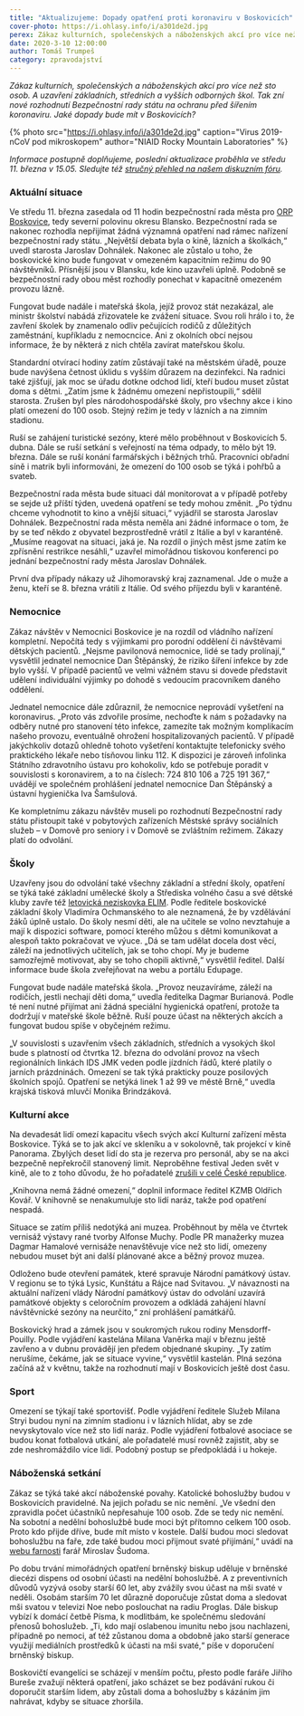 ```yaml
---
title: "Aktualizujeme: Dopady opatření proti koronaviru v Boskovicích"
cover-photo: https://i.ohlasy.info/i/a301de2d.jpg
perex: Zákaz kulturních, společenských a náboženských akcí pro více než sto osob. A uzavření základních, středních a vyšších odborných škol. Tak zní nové rozhodnutí Bezpečnostní rady státu na ochranu před šířením koronaviru.
date: 2020-3-10 12:00:00
author: Tomáš Trumpeš
category: zpravodajství
---
```


*Zákaz kulturních, společenských a náboženských akcí pro více než sto osob. A uzavření základních, středních a vyšších odborných škol. Tak zní nové rozhodnutí Bezpečnostní rady státu na ochranu před šířením koronaviru. Jaké dopady bude mít v Boskovicích?*

{% photo src="https://i.ohlasy.info/i/a301de2d.jpg" caption="Virus 2019-nCoV pod mikroskopem" author="NIAID Rocky Mountain Laboratories" %}

*Informace postupně doplňujeme, poslední aktualizace proběhla ve středu 11. března v 15.05. Sledujte též [stručný přehled na našem diskuzním fóru](https://forum.ohlasy.info/t/aktualni-opatreni-proti-koronaviru/387).*

### Aktuální situace

Ve středu 11. března zasedala od 11 hodin bezpečnostní rada města pro [ORP Boskovice](https://cs.wikipedia.org/wiki/Obvod_obce_s_rozš%C3%ADřenou_působnost%C3%AD_Boskovice), tedy severní polovinu okresu Blansko. Bezpečnostní rada se nakonec rozhodla nepřijímat žádná významná opatření nad rámec nařízení bezpečnostní rady státu. „Největší debata byla o kině, lázních a školkách,“ uvedl starosta Jaroslav Dohnálek. Nakonec ale zůstalo u toho, že boskovické kino bude fungovat v omezeném kapacitním režimu do 90 návštěvníků. Přísnější jsou v Blansku, kde kino uzavřeli úplně. Podobně se bezpečnostní rady obou měst rozhodly ponechat v kapacitně omezeném provozu lázně.

Fungovat bude nadále i mateřská škola, jejíž provoz stát nezakázal, ale ministr školství nabádá zřizovatele ke zvážení situace. Svou roli hrálo i to, že zavření školek by znamenalo odliv pečujících rodičů z důležitých zaměstnání, kupříkladu z nemocncice. Ani z okolních obcí nejsou informace, že by některá z nich chtěla zavírat mateřskou školu.

Standardní otvírací hodiny zatím zůstávají také na městském úřadě, pouze bude navýšena četnost úklidu s vyšším důrazem na dezinfekci. Na radnici také zjišťují, jak moc se úřadu dotkne odchod lidí, kteří budou muset zůstat doma s dětmi. „Zatím jsme k žádnému omezení nepřistoupili,“ sdělil starosta.
Zrušen byl ples národohospodářské školy, pro všechny akce i kino platí omezení do 100 osob. Stejný režim je tedy v lázních a na zimním stadionu.

Ruší se zahájení turistické sezóny, které mělo proběhnout v Boskovicích 5. dubna. Dále se ruší setkání s veřejností na téma odpady, to mělo být 19. března. Dále se ruší konání farmářských i běžných trhů. Pracovníci obřadní síně i matrik byli informováni, že omezení do 100 osob se týká i pohřbů a svateb.

Bezpečnostní rada města bude situaci dál monitorovat a v případě potřeby se sejde už příští týden, uvedená opatření se tedy mohou změnit. „Po týdnu chceme vyhodnotit to kino a vnější situaci,“ vyjádřil se starosta Jaroslav Dohnálek. Bezpečnostní rada města neměla ani žádné informace o tom, že by se teď někdo z obyvatel bezprostředně vrátil z Itálie a byl v karanténě. „Musíme reagovat na situaci, jaká je. Na rozdíl o jiných měst jsme zatím ke zpřísnění restrikce nesáhli,“ uzavřel mimořádnou tiskovou konferenci po jednání bezpečnostní rady města Jaroslav Dohnálek.

První dva případy nákazy už Jihomoravský kraj zaznamenal. Jde o muže a ženu, kteří se 8. března vrátili z Itálie. Od svého příjezdu byli v karanténě.

### Nemocnice

Zákaz návštěv v Nemocnici Boskovice je na rozdíl od vládního nařízení kompletní. Nepočítá tedy s výjimkami pro porodní oddělení či návštěvami dětských pacientů. „Nejsme pavilonová nemocnice, lidé se tady prolínají,“ vysvětlil jednatel nemocnice Dan Štěpánský, že riziko šíření infekce by zde bylo vyšší. V případě pacientů ve velmi vážném stavu si dovede představit udělení individuální výjimky po dohodě s vedoucím pracovníkem daného oddělení.

Jednatel nemocnice dále zdůraznil, že nemocnice neprovádí vyšetření na koronavirus. „Proto vás zdvořile prosíme, nechoďte k nám s požadavky na odběry nutné pro stanovení této infekce, zamezíte tak možným komplikacím našeho provozu, eventuálně ohrožení hospitalizovaných pacientů. V případě jakýchkoliv dotazů ohledně tohoto vyšetření kontaktujte telefonicky svého praktického lékaře nebo tísňovou linku 112. K dispozici je zároveň infolinka Státního zdravotního ústavu pro kohokoliv, kdo se potřebuje poradit v souvislosti s koronavirem, a to na číslech: 724 810 106 a 725 191 367,“ uvádějí ve společném prohlášení jednatel nemocnice Dan Štěpánský a ústavní hygienička Iva Šamšulová.

Ke kompletnímu zákazu návštěv museli po rozhodnutí Bezpečnostní rady státu přistoupit také v pobytových zařízeních Městské správy sociálních služeb – v Domově pro seniory i v Domově se zvláštním režimem. Zákazy platí do odvolání.

### Školy

Uzavřeny jsou do odvolání také všechny základní a střední školy, opatření se týká také základní umělecké školy a Střediska volného času a své dětské kluby zavře též [letovická neziskovka ELIM](https://www.facebook.com/ElimLetovice/photos/a.558898044143284/3207428845956844/?type=3&theater). Podle ředitele boskovické základní školy Vladimíra Ochmanského to ale neznamená, že by vzdělávání žáků úplně ustalo. Do školy nesmí děti, ale na učitele se volno nevztahuje a mají k dispozici software, pomocí kterého můžou s dětmi komunikovat a alespoň takto pokračovat ve výuce. „Dá se tam udělat docela dost věcí, záleží na jednotlivých učitelích, jak se toho chopí. My je budeme samozřejmě motivovat, aby se toho chopili aktivně,“ vysvětlil ředitel. Další informace bude škola zveřejňovat na webu a portálu Edupage.

Fungovat bude nadále mateřská škola. „Provoz neuzavíráme, záleží na rodičích, jestli nechají děti doma,“ uvedla ředitelka Dagmar Burianová. Podle té není nutné přijímat ani žádná speciální hygienická opatření, protože ta dodržují v mateřské škole běžně. Ruší pouze účast na některých akcích a fungovat budou spíše v obyčejném režimu.

„V souvislosti s uzavřením všech základních, středních a vysokých škol bude s platností od čtvrtka 12. března do odvolání provoz na všech regionálních linkách IDS JMK veden podle jízdních řádů, které platily o jarních prázdninách. Omezení se tak týká prakticky pouze posilových školních spojů. Opatření se netýká linek 1 až 99 ve městě Brně,“ uvedla krajská tisková mluvčí Monika Brindzáková.

### Kulturní akce

Na devadesát lidí omezí kapacitu všech svých akcí Kulturní zařízení města Boskovice. Týká se to jak akcí ve skleníku a v sokolovně, tak projekcí v kině Panorama. Zbylých deset lidí do sta je rezerva pro personál, aby se na akci bezpečně nepřekročil stanovený limit. Neproběhne festival Jeden svět v kině, ale to z toho důvodu, že ho pořadatelé [zrušili v celé České republice](https://www.jedensvet.cz/2020/novinky/652-festival-jeden-svet-2020-je-do-odvolani-prerusen).

„Knihovna nemá žádné omezení,“ doplnil informace ředitel KZMB Oldřich Kovář. V knihovně se nenakumuluje sto lidí naráz, takže pod opatření nespadá.

Situace se zatím příliš nedotýká ani muzea. Proběhnout by měla ve čtvrtek vernisáž výstavy rané tvorby Alfonse Muchy. Podle PR manažerky muzea Dagmar Hamalové vernisáže nenavštěvuje více než sto lidí, omezeny nebudou muset být ani další plánované akce a běžný provoz muzea.

Odloženo bude otevření památek, které spravuje Národní památkový ústav. V regionu se to týká Lysic, Kunštátu a Rájce nad Svitavou. „V návaznosti na aktuální nařízení vlády Národní památkový ústav do odvolání uzavírá památkové objekty s celoročním provozem a odkládá zahájení hlavní návštěvnické sezóny na neurčito,“ zní prohlášení památkářů.

Boskovický hrad a zámek jsou v soukromých rukou rodiny Mensdorff-Pouilly. Podle vyjádření kastelána Milana Vaněrka mají v březnu ještě zavřeno a v dubnu provádějí jen předem objednané skupiny. „Ty zatím nerušíme, čekáme, jak se situace vyvine,“ vysvětlil kastelán. Plná sezóna začíná až v květnu, takže na rozhodnutí mají v Boskovicích ještě dost času.

### Sport

Omezení se týkají také sportovišť. Podle vyjádření ředitele Služeb Milana Stryi budou nyní na zimním stadionu i v lázních hlídat, aby se zde nevyskytovalo více než sto lidí naráz. Podle vyjádření fotbalové asociace se budou konat fotbalová utkání, ale pořadatelé musí rovněž zajistit, aby se zde neshromáždilo více lidí. Podobný postup se předpokládá i u hokeje.

### Náboženská setkání

Zákaz se týká také akcí náboženské povahy. Katolické bohoslužby budou v Boskovicích pravidelné. Na jejich pořadu se nic nemění. „Ve všední den zpravidla počet účastníků nepřesahuje 100 osob. Zde se tedy nic nemění. Na sobotní a nedělní bohoslužbě bude moci být přítomno celkem 100 osob. Proto kdo přijde dříve, bude mít místo v kostele. Další budou moci sledovat bohoslužbu na faře, zde také budou moci přijmout svaté přijímání,“ uvádí na [webu farnosti](https://boskovice.farnost.cz/) farář Miroslav Šudoma.

Po dobu trvání mimořádných opatření brněnský biskup uděluje v brněnské diecézi dispens od osobní účasti na nedělní bohoslužbě. A z preventivních důvodů vyzývá osoby starší 60 let, aby zvážily svou účast na mši svaté v neděli. Osobám starším 70 let důrazně doporučuje zůstat doma a sledovat mši svatou v televizi Noe nebo poslouchat na radiu Proglas. Dále biskup vybízí k domácí četbě Písma, k modlitbám, ke společnému sledování přenosů bohoslužeb. „Ti, kdo mají oslabenou imunitu nebo jsou nachlazeni, případně po nemoci, ať též zůstanou doma a obdobně jako starší generace využijí mediálních prostředků k účasti na mši svaté,“ píše v doporučení brněnský biskup.

Boskovičtí evangelíci se scházejí v menším počtu, přesto podle faráře Jiřího Bureše zvažují některá opatření, jako scházet se bez podávání rukou či doporučit starším lidem, aby zůstali doma a bohoslužby s kázáním jim nahrávat, kdyby se situace zhoršila.
